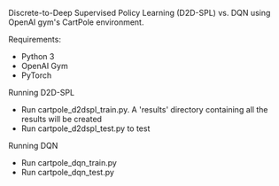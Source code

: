 Discrete-to-Deep Supervised Policy Learning (D2D-SPL) vs. DQN using OpenAI gym's CartPole environment.

Requirements:
- Python 3
- OpenAI Gym
- PyTorch

Running D2D-SPL
- Run cartpole_d2dspl_train.py. A 'results' directory containing all the results will be created
- Run cartpole_d2dspl_test.py to test

Running DQN
- Run cartpole_dqn_train.py
- Run cartpole_dqn_test.py
